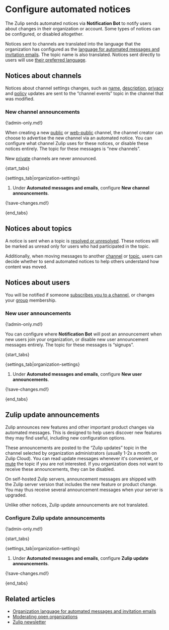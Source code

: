 # Configure automated notices

The Zulip sends automated notices via **Notification Bot** to notify users about
changes in their organization or account. Some types of notices can be
configured, or disabled altogether.

Notices sent to channels are translated into the language that the organization
has configured as the [language for automated messages and invitation
emails](/help/configure-organization-language). The topic name is also
translated. Notices sent directly to users will use [their preferred
language](/help/change-your-language).

## Notices about channels

Notices about channel settings changes, such as [name](/help/rename-a-channel),
[description](/help/change-the-channel-description),
[privacy](/help/change-the-privacy-of-a-channel) and
[policy](/help/channel-posting-policy) updates are sent to the
“channel events” topic in the channel that was modified.

### New channel announcements

{!admin-only.md!}

When creating a new [public](/help/channel-permissions#public-channels) or
[web-public](/help/channel-permissions#web-public-channels) channel, the channel
creator can choose to advertise the new channel via an automated notice. You can
configure what channel Zulip uses for these notices, or disable these notices
entirely. The topic for these messages is “new channels”.

New [private](/help/channel-permissions#private-channels) channels are never
announced.

{start_tabs}

{settings_tab|organization-settings}

1. Under **Automated messages and emails**, configure **New channel
   announcements**.

{!save-changes.md!}

{end_tabs}

## Notices about topics

A notice is sent when a topic is [resolved or
unresolved](/help/resolve-a-topic). These notices will be marked as unread only
for users who had participated in the topic.

Additionally, when moving messages to another
[channel](/help/move-content-to-another-channel) or
[topic](/help/move-content-to-another-topic), users can decide whether to send
automated notices to help others understand how content was moved.

## Notices about users

You will be notified if someone [subscribes you to a
channel](/help/add-or-remove-users-from-a-channel#add-users-to-a-channel), or
changes your [group](/help/user-groups) membership.

### New user announcements

{!admin-only.md!}

You can configure where **Notification Bot** will post an announcement when new
users join your organization, or disable new user announcement messages
entirely. The topic for these messages is “signups”.

{start_tabs}

{settings_tab|organization-settings}

1. Under **Automated messages and emails**, configure **New user
   announcements**.

{!save-changes.md!}

{end_tabs}

## Zulip update announcements

Zulip announces new features and other important product changes via automated
messages. This is designed to help users discover new features they may find
useful, including new configuration options.

These announcements are posted to the “Zulip updates” topic in the
channel selected by organization administrators (usually 1-2x a month
on Zulip Cloud). You can read update messages whenever it's
convenient, or [mute](/help/mute-a-topic) the topic if you are not
interested. If you organization does not want to receive these
announcements, they can be disabled.

On self-hosted Zulip servers, announcement messages are shipped with the Zulip
server version that includes the new feature or product change. You may thus
receive several announcement messages when your server is upgraded.

Unlike other notices, Zulip update announcements are not translated.

### Configure Zulip update announcements

{!admin-only.md!}

{start_tabs}

{settings_tab|organization-settings}

1. Under **Automated messages and emails**, configure **Zulip update
   announcements**.

{!save-changes.md!}

{end_tabs}

## Related articles

* [Organization language for automated messages and invitation emails](/help/configure-organization-language)
* [Moderating open organizations](/help/moderating-open-organizations)
* [Zulip newsletter](https://zulip.com/help/email-notifications#low-traffic-newsletter)
